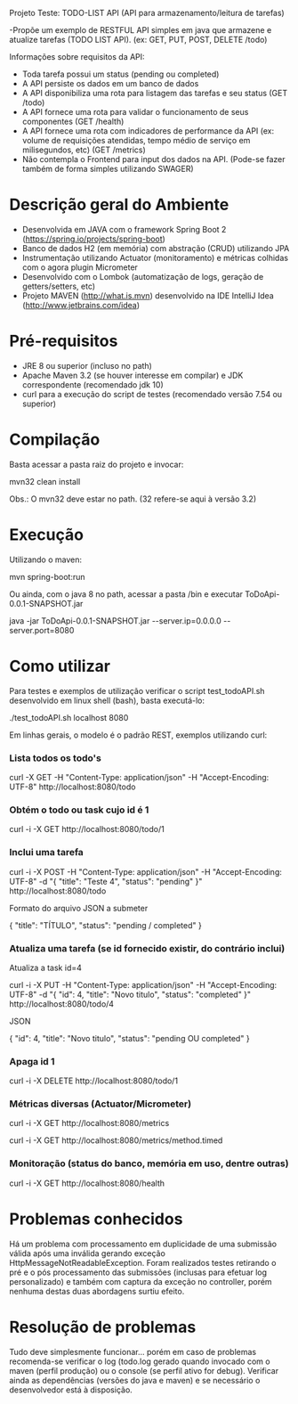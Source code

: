 
Projeto Teste: TODO-LIST API (API para armazenamento/leitura de tarefas)
 
-Propõe um exemplo de RESTFUL API simples em java que armazene e atualize tarefas (TODO LIST API). 
(ex: GET, PUT, POST, DELETE /todo)
 
Informações sobre requisitos da API:
  - Toda tarefa possui um status (pending ou completed)
  - A API persiste os dados em um banco de dados
  - A API disponibiliza uma rota para listagem das tarefas e seu status (GET /todo)
  - A API fornece uma rota para validar o funcionamento de seus componentes (GET /health)
  - A API fornece uma rota com indicadores de performance da API (ex: volume de requisições atendidas,
    tempo médio de serviço em milisegundos, etc) (GET /metrics)
  - Não contempla o Frontend para input dos dados na API. (Pode-se fazer também de forma simples utilizando SWAGER)
 
Descrição geral do Ambiente
===========================
 - Desenvolvida em JAVA com o framework Spring Boot 2 (https://spring.io/projects/spring-boot)
 - Banco de dados H2 (em memória) com abstração (CRUD) utilizando JPA
 - Instrumentação utilizando Actuator (monitoramento) e métricas colhidas com o agora plugin Micrometer
 - Desenvolvido com o Lombok (automatização de logs, geração de getters/setters, etc)
 - Projeto MAVEN (http://what.is.mvn) desenvolvido na IDE IntelliJ Idea (http://www.jetbrains.com/idea)
 
Pré-requisitos
==============
 - JRE 8 ou superior (incluso no path)
 - Apache Maven 3.2 (se houver interesse em compilar) e JDK correspondente (recomendado jdk 10)
 - curl para a execução do script de testes (recomendado versão 7.54 ou superior)
 
Compilação
==============
 Basta acessar a pasta raiz do projeto e invocar: 
 
 mvn32 clean install
 
 Obs.: O mvn32 deve estar no path. (32 refere-se aqui à versão 3.2)
 
Execução
==============

 Utilizando o maven:
 
 mvn spring-boot:run
 
 Ou ainda, com o java 8 no path, acessar a pasta /bin e executar ToDoApi-0.0.1-SNAPSHOT.jar
 
 java -jar ToDoApi-0.0.1-SNAPSHOT.jar --server.ip=0.0.0.0 --server.port=8080
 
Como utilizar
=============
Para testes e exemplos de utilização verificar o script test_todoAPI.sh desenvolvido em linux shell (bash),
basta executá-lo:

./test_todoAPI.sh localhost 8080

Em linhas gerais, o modelo é o padrão REST, exemplos utilizando curl:

### Lista todos os todo's

curl -X GET -H "Content-Type: application/json" -H "Accept-Encoding: UTF-8" http://localhost:8080/todo

### Obtém o todo ou task cujo id é 1

curl -i -X GET http://localhost:8080/todo/1

### Inclui uma tarefa

curl -i -X POST -H "Content-Type: application/json" -H "Accept-Encoding: UTF-8" -d "{  \"title\": \"Teste 4\", \"status\": \"pending\" }" http://localhost:8080/todo

Formato do arquivo JSON a submeter

{  "title": "TÍTULO", "status": "pending / completed" }

### Atualiza uma tarefa (se id fornecido existir, do contrário inclui)

Atualiza a task id=4 

curl -i -X PUT -H "Content-Type: application/json" -H "Accept-Encoding: UTF-8" -d "{ \"id\": 4, \"title\": \"Novo titulo\", \"status\": \"completed\" }" http://localhost:8080/todo/4

JSON

{ "id": 4, "title": "Novo titulo", "status": "pending OU completed" }

### Apaga id 1

curl -i -X DELETE http://localhost:8080/todo/1

### Métricas diversas (Actuator/Micrometer)

curl -i -X GET http://localhost:8080/metrics

curl -i -X GET http://localhost:8080/metrics/method.timed

### Monitoração (status do banco, memória em uso, dentre outras)

curl -i -X GET http://localhost:8080/health

Problemas conhecidos
====================
Há um problema com processamento em duplicidade de uma submissão válida após uma inválida gerando exceção HttpMessageNotReadableException.
Foram realizados testes retirando o pré e o pós processamento das submissões (inclusas para efetuar log personalizado)
e também com captura da exceção no controller, porém nenhuma destas duas abordagens surtiu efeito.

Resolução de problemas
======================
Tudo deve simplesmente funcionar... porém em caso de problemas recomenda-se verificar o log (todo.log gerado
quando invocado com o maven (perfil produção) ou o console (se perfil ativo for debug).
Verificar ainda as dependências (versões do java e maven) e se necessário o desenvolvedor está à disposição.
